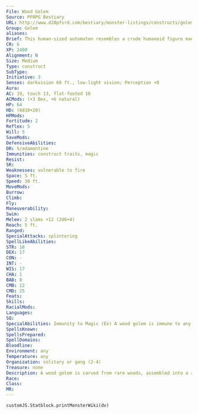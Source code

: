 ```yaml
---
File: Wood Golem
Source: PFRPG Bestiary
URL: http://www.d20pfsrd.com/bestiary/monster-listings/constructs/golem/wood
Group: Golem
aliases: 
Brief: This human-sized automaton resembles a crude humanoid figure made of cast-off pieces of wood.
CR: 6
XP: 2400
Alignment: N
Size: Medium
Type: construct
SubType: 
Initiative: 3
Senses: darkvision 60 ft., low-light vision; Perception +0
Aura: 
AC: 19, touch 13, flat-footed 16
ACMods: (+3 Dex, +6 natural)
HP: 64
HD: (8d10+20)
HPMods: 
Fortitude: 2
Reflex: 5
Will: 5
SaveMods: 
DefensiveAbilities: 
DR: 5/adamantine
Immunities: construct traits, magic
Resist: 
SR: 
Weaknesses: vulnerable to fire
Space: 5 ft.
Speed: 30 ft.
MoveMods: 
Burrow: 
Climb: 
Fly: 
Maneuverability: 
Swim: 
Melee: 2 slams +12 (2d6+4)
Reach: 5 ft.
Ranged: 
SpecialAttacks: splintering
SpellLikeAbilities: 
STR: 18
DEX: 17
CON: -
INT: -
WIS: 17
CHA: 1
BAB: 8
CMB: 12
CMD: 25
Feats: 
Skills: 
RacialMods: 
Languages: 
SQ: 
SpecialAbilities: Immunity to Magic (Ex) A wood golem is immune to any spell or spell-like ability that allows spell resistance, with the exception of spells and spell-like abilities that have the Fire descriptor, which affect it normally. In addition, certain spells and effects function differently against the creature, as noted below.  • Warp wood or wood shape slows a wood golem (as the slow spell) for 2d6 rounds (no save).  • Repel wood drives the golem back 60 feet and deals 2d12 points of damage to it (no save).  • A magical attack that deals cold damage breaks any slow effect on the golem and heals 1 point of damage for every 3 points of damage the attack would otherwise deal.  If the amount of healing would cause the golem to exceed its full normal hit points, it gains any excess as temporary hit points. A wood golem gets no saving throw against attacks that deal cold damage.  Splintering (Su) As a free action once every 1d4+1 rounds, a wood golem can launch a barrage of razor-sharp wooden splinters from its body in a 20-foot-radius burst.  All creatures caught within this area take 6d6 points of slashing damage (Reflex DC 14 halves). The save DC is Constitution-based.
SpellsKnown: 
SpellsPrepared: 
SpellDomains: 
Bloodline: 
Environment: any
Temperature: any
Organization: solitary or gang (2-4)
Treasure: none
Description: A wood golem is carved from rare woods, assembled into a roughly humanoid body with articulated limbs. Their creators usually leave their bodies almost unfinished, with individual pieces of lumber and unworked wood apparent and obvious as part of their construction. A wood golem stands 6-1/2 feet tall and weighs 400 pounds.  Construction The pieces of a wood golem are assembled from blocks of fine wood and sprinkled with rare powders and crushed herbs worth at least 300 gp.  Wood Golem CL 7th; Price 19,300 gp Construction Requirements Craft Construct, alarm, animate objects, cat's grace, geas/quest, limited wish, creator must be caster level 12th; Skill Craft (carpentry) DC 17; Cost 8,800 gp
Race: 
Class: 
MR: 
---
```

```dataviewjs
customJS.Statblock.printMonsterWiki(dv)
```
